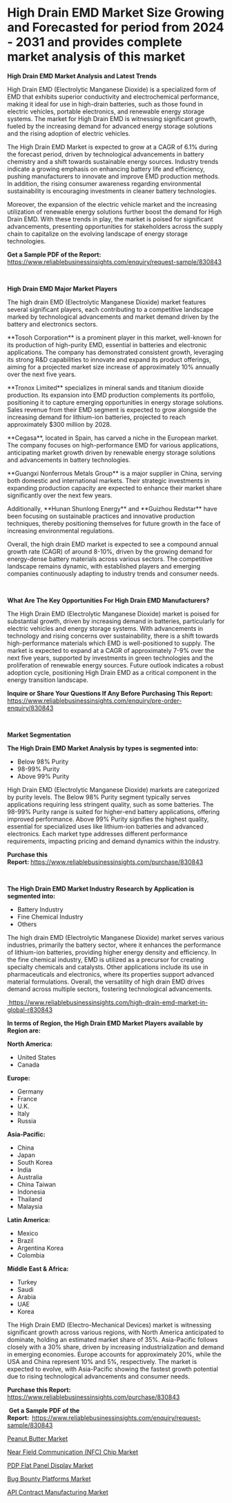<p><h1>High Drain EMD Market Size Growing and Forecasted for period from 2024 - 2031 and provides complete market analysis of this market</h1></p><p><strong>High Drain EMD Market Analysis and Latest Trends</strong></p>
<p><p>High Drain EMD (Electrolytic Manganese Dioxide) is a specialized form of EMD that exhibits superior conductivity and electrochemical performance, making it ideal for use in high-drain batteries, such as those found in electric vehicles, portable electronics, and renewable energy storage systems. The market for High Drain EMD is witnessing significant growth, fueled by the increasing demand for advanced energy storage solutions and the rising adoption of electric vehicles.</p><p>The High Drain EMD Market is expected to grow at a CAGR of 6.1% during the forecast period, driven by technological advancements in battery chemistry and a shift towards sustainable energy sources. Industry trends indicate a growing emphasis on enhancing battery life and efficiency, pushing manufacturers to innovate and improve EMD production methods. In addition, the rising consumer awareness regarding environmental sustainability is encouraging investments in cleaner battery technologies.</p><p>Moreover, the expansion of the electric vehicle market and the increasing utilization of renewable energy solutions further boost the demand for High Drain EMD. With these trends in play, the market is poised for significant advancements, presenting opportunities for stakeholders across the supply chain to capitalize on the evolving landscape of energy storage technologies.</p></p>
<p><strong>Get a Sample PDF of the Report:&nbsp;</strong> <a href="https://www.reliablebusinessinsights.com/enquiry/request-sample/830843?utm_campaign=63&utm_medium=2&utm_source=Github&utm_content=ia&utm_term=08102024&utm_id=high-drain-emd">https://www.reliablebusinessinsights.com/enquiry/request-sample/830843</a></p>
<p>&nbsp;</p>
<p><strong>High Drain EMD Major Market Players</strong></p>
<p><p>The high drain EMD (Electrolytic Manganese Dioxide) market features several significant players, each contributing to a competitive landscape marked by technological advancements and market demand driven by the battery and electronics sectors.</p><p>**Tosoh Corporation** is a prominent player in this market, well-known for its production of high-purity EMD, essential in batteries and electronic applications. The company has demonstrated consistent growth, leveraging its strong R&D capabilities to innovate and expand its product offerings, aiming for a projected market size increase of approximately 10% annually over the next five years.</p><p>**Tronox Limited** specializes in mineral sands and titanium dioxide production. Its expansion into EMD production complements its portfolio, positioning it to capture emerging opportunities in energy storage solutions. Sales revenue from their EMD segment is expected to grow alongside the increasing demand for lithium-ion batteries, projected to reach approximately $300 million by 2028.</p><p>**Cegasa**, located in Spain, has carved a niche in the European market. The company focuses on high-performance EMD for various applications, anticipating market growth driven by renewable energy storage solutions and advancements in battery technologies.</p><p>**Guangxi Nonferrous Metals Group** is a major supplier in China, serving both domestic and international markets. Their strategic investments in expanding production capacity are expected to enhance their market share significantly over the next few years.</p><p>Additionally, **Hunan Shunlong Energy** and **Guizhou Redstar** have been focusing on sustainable practices and innovative production techniques, thereby positioning themselves for future growth in the face of increasing environmental regulations.</p><p>Overall, the high drain EMD market is expected to see a compound annual growth rate (CAGR) of around 8-10%, driven by the growing demand for energy-dense battery materials across various sectors. The competitive landscape remains dynamic, with established players and emerging companies continuously adapting to industry trends and consumer needs.</p></p>
<p>&nbsp;</p>
<p><strong>What Are The Key Opportunities For High Drain EMD Manufacturers?</strong></p>
<p><p>The High Drain EMD (Electrolytic Manganese Dioxide) market is poised for substantial growth, driven by increasing demand in batteries, particularly for electric vehicles and energy storage systems. With advancements in technology and rising concerns over sustainability, there is a shift towards high-performance materials which EMD is well-positioned to supply. The market is expected to expand at a CAGR of approximately 7-9% over the next five years, supported by investments in green technologies and the proliferation of renewable energy sources. Future outlook indicates a robust adoption cycle, positioning High Drain EMD as a critical component in the energy transition landscape.</p></p>
<p><strong>Inquire or Share Your Questions If Any Before Purchasing This Report:</strong> <a href="https://www.reliablebusinessinsights.com/enquiry/pre-order-enquiry/830843?utm_campaign=63&utm_medium=2&utm_source=Github&utm_content=ia&utm_term=08102024&utm_id=high-drain-emd">https://www.reliablebusinessinsights.com/enquiry/pre-order-enquiry/830843</a></p>
<p>&nbsp;</p>
<p><strong>Market Segmentation</strong></p>
<p><strong>The High Drain EMD Market Analysis by types is segmented into:</strong></p>
<p><ul><li>Below 98% Purity</li><li>98-99% Purity</li><li>Above 99% Purity</li></ul></p>
<p><p>High Drain EMD (Electrolytic Manganese Dioxide) markets are categorized by purity levels. The Below 98% Purity segment typically serves applications requiring less stringent quality, such as some batteries. The 98-99% Purity range is suited for higher-end battery applications, offering improved performance. Above 99% Purity signifies the highest quality, essential for specialized uses like lithium-ion batteries and advanced electronics. Each market type addresses different performance requirements, impacting pricing and demand dynamics within the industry.</p></p>
<p><strong>Purchase this Report:&nbsp;</strong><a href="https://www.reliablebusinessinsights.com/purchase/830843?utm_campaign=63&utm_medium=2&utm_source=Github&utm_content=ia&utm_term=08102024&utm_id=high-drain-emd">https://www.reliablebusinessinsights.com/purchase/830843</a></p>
<p>&nbsp;</p>
<p><strong>The High Drain EMD Market Industry Research by Application is segmented into:</strong></p>
<p><ul><li>Battery Industry</li><li>Fine Chemical Industry</li><li>Others</li></ul></p>
<p><p>The high drain EMD (Electrolytic Manganese Dioxide) market serves various industries, primarily the battery sector, where it enhances the performance of lithium-ion batteries, providing higher energy density and efficiency. In the fine chemical industry, EMD is utilized as a precursor for creating specialty chemicals and catalysts. Other applications include its use in pharmaceuticals and electronics, where its properties support advanced material formulations. Overall, the versatility of high drain EMD drives demand across multiple sectors, fostering technological advancements.</p></p>
<p><a href="https://www.reliablebusinessinsights.com/high-drain-emd-market-in-global-r830843?utm_campaign=63&utm_medium=2&utm_source=Github&utm_content=ia&utm_term=08102024&utm_id=high-drain-emd">&nbsp;https://www.reliablebusinessinsights.com/high-drain-emd-market-in-global-r830843</a></p>
<p><strong>In terms of Region, the High Drain EMD Market Players available by Region are:</strong></p>
<p>
    <p> <strong> North America: </strong>
        <ul>
            <li>United States</li>
            <li>Canada</li>
        </ul>
        </p> 
    <p> <strong> Europe: </strong>
        <ul>
            <li>Germany</li>
            <li>France</li>
            <li>U.K.</li>
            <li>Italy</li>
            <li>Russia</li>
        </ul>
        </p> 
    <p> <strong> Asia-Pacific: </strong>
        <ul>
            <li>China</li>
            <li>Japan</li>
            <li>South Korea</li>
            <li>India</li>
            <li>Australia</li>
            <li>China Taiwan</li>
            <li>Indonesia</li>
            <li>Thailand</li>
            <li>Malaysia</li>
        </ul>
        </p> 
    <p> <strong> Latin America: </strong>
        <ul>
            <li>Mexico</li>
            <li>Brazil</li>
            <li>Argentina Korea</li>
            <li>Colombia</li>
        </ul>
        </p> 
    <p> <strong> Middle East & Africa: </strong>
        <ul>
            <li>Turkey</li>
            <li>Saudi</li>
            <li>Arabia</li>
            <li>UAE</li>
            <li>Korea</li>
        </ul>
    </p>
    </p>
<p><p>The High Drain EMD (Electro-Mechanical Devices) market is witnessing significant growth across various regions, with North America anticipated to dominate, holding an estimated market share of 35%. Asia-Pacific follows closely with a 30% share, driven by increasing industrialization and demand in emerging economies. Europe accounts for approximately 20%, while the USA and China represent 10% and 5%, respectively. The market is expected to evolve, with Asia-Pacific showing the fastest growth potential due to rising technological advancements and consumer needs.</p></p>
<p><strong>Purchase this Report: </strong><a href="https://www.reliablebusinessinsights.com/purchase/830843?utm_campaign=63&utm_medium=2&utm_source=Github&utm_content=ia&utm_term=08102024&utm_id=high-drain-emd">https://www.reliablebusinessinsights.com/purchase/830843</a></p>
<p>&nbsp;<strong>Get a Sample PDF of the Report:&nbsp;&nbsp;</strong><a href="https://www.reliablebusinessinsights.com/enquiry/request-sample/830843?utm_campaign=63&utm_medium=2&utm_source=Github&utm_content=ia&utm_term=08102024&utm_id=high-drain-emd">https://www.reliablebusinessinsights.com/enquiry/request-sample/830843</a></p>
<p><strong></strong></p>
<p><p><a href="https://issuu.com/reportprime-2/docs/peanut-butter-market-size-2030.pptx_bc41287e979637?utm_campaign=63&utm_medium=2&utm_source=Github&utm_content=ia&utm_term=08102024&utm_id=high-drain-emd">Peanut Butter Market</a></p><p><a href="https://github.com/NancyAlvarado586/Market-Research-Report-List-1/blob/main/near-field-communication-nfc-chip-market.md?utm_campaign=63&utm_medium=2&utm_source=Github&utm_content=ia&utm_term=08102024&utm_id=high-drain-emd">Near Field Communication (NFC) Chip Market</a></p><p><a href="https://github.com/JubayerMia832/Market-Research-Report-List-1/blob/main/pdp-flat-panel-display-market.md?utm_campaign=63&utm_medium=2&utm_source=Github&utm_content=ia&utm_term=08102024&utm_id=high-drain-emd">PDP Flat Panel Display Market</a></p><p><a href="https://www.linkedin.com/pulse/strategic-insights-global-bug-bounty-platforms-market-trends-zkyle?utm_campaign=63&utm_medium=2&utm_source=Github&utm_content=ia&utm_term=08102024&utm_id=high-drain-emd">Bug Bounty Platforms Market</a></p><p><a href="https://www.linkedin.com/pulse/api-contract-manufacturing-market-size-share-competitive-landscape-pbowe?utm_campaign=63&utm_medium=2&utm_source=Github&utm_content=ia&utm_term=08102024&utm_id=high-drain-emd">API Contract Manufacturing Market</a></p></p>